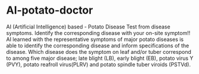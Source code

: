 # AI-potato-doctor
AI (Artificial Intelligence) based - Potato Disease Test from disease symptoms. 
Identify the corresponding disease with your on-site symptom!! 
AI learned with the representative symptoms of major potato diseases is able to identify 
the corresponding disease and inform specifications of the disease. 
Which disease does the symptom on leaf and/or tuber correspond to among five major disease; 
late blight (LB), early blight (EB), potato virus Y (PVY), potato reafroll virus(PLRV) 
and potato spindle tuber viroids (PSTVd). 
